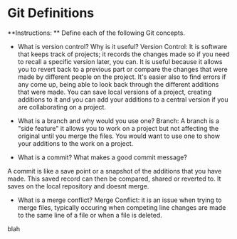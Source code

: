 # Git Definitions

**Instructions: ** Define each of the following Git concepts.

* What is version control?  Why is it useful? 
Version Control: It is software that keeps track of projects; it records the changes made so if you need to recall a specific version later, you can. It is useful because it allows you to revert back to a previous part or compare the changes that were made by different people on the project. It's easier also to find errors if any come up, being able to look back through the different additions that were made. You can save local versions of a project, creating additions to it and you can add your additions to a central version if you are collaborating on a project. 

* What is a branch and why would you use one?
Branch: A branch is a "side feature" it allows you to work on a project but not affecting the original until you merge the files. You would want to use one to show your additions to the work on a project. 

* What is a commit? What makes a good commit message?

A commit is like a save point or a snapshot of the additions that you have made. This saved record can then be compared, shared or reverted to. It saves on the local repository and doesnt merge. 

* What is a merge conflict?
Merge Conflict: it is an issue when trying to merge files, typically occuring when competing line changes are made to the same line of a file or when a file is deleted. 


blah 

